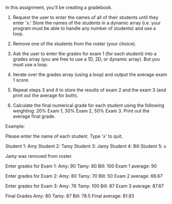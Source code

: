 In this assignment, you'll be creating a gradebook.

1. Request the user to enter the names of all of their students until they enter 'x.' Store the names of the students in a dynamic array (i.e. your program must be able to handle any number of students) and use a loop.

2. Remove one of the students from the roster (your choice).

3. Ask the user to enter the grades for exam 1 (for each student) into a grades array (you are free to use a 1D, 2D, or dynamic array). But you must use a loop.

4. Iterate over the grades array (using a loop) and output the average exam 1 score.

5. Repeat steps 3 and 4 to store the results of exam 2 and the exam 3 (and print out the average for both).

6. Calculate the final numerical grade for each student using the following weighting: 20% Exam 1, 30% Exam 2, 50% Exam 3. Print out the average final grade.

Example:

Please enter the name of each student. Type 'x' to quit.

Student 1: Amy
Student 2: Tamy
Student 3: Jamy
Student 4: Bill
Student 5: x

Jamy was removed from roster.

Enter grades for Exam 1:
Amy: 90
Tamy: 80
Bill: 100
Exam 1 average: 90

Enter grades for Exam 2:
Amy: 80
Tamy: 70
Bill: 50
Exam 2 average: 66.67

Enter grades for Exam 3:
Amy: 76
Tamy: 100
Bill: 87
Exam 3 average: 87.67

Final Grades
Amy: 80
Tamy: 87
Bill: 78.5
Final average: 81.83
